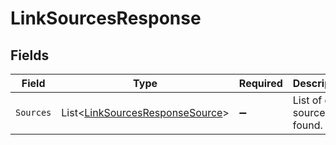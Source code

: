 # LinkSourcesResponse


## Fields

| Field                                                                                   | Type                                                                                    | Required                                                                                | Description                                                                             |
| --------------------------------------------------------------------------------------- | --------------------------------------------------------------------------------------- | --------------------------------------------------------------------------------------- | --------------------------------------------------------------------------------------- |
| `Sources`                                                                               | List<[LinkSourcesResponseSource](../../Models/Components/LinkSourcesResponseSource.md)> | :heavy_minus_sign:                                                                      | List of data sources found.                                                             |